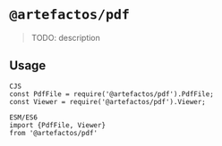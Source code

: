 # `@artefactos/pdf`

> TODO: description

## Usage

```
CJS
const PdfFile = require('@artefactos/pdf').PdfFile;
const Viewer = require('@artefactos/pdf').Viewer;

ESM/ES6
import {PdfFile, Viewer}
from '@artefactos/pdf'
```
